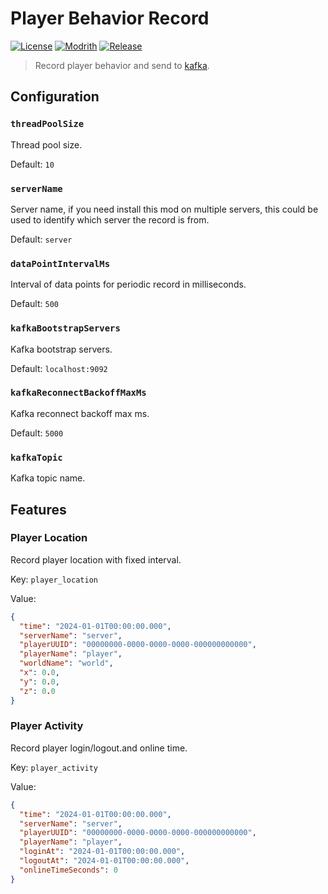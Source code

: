 # Player Behavior Record

[![License](https://shields.io/github/license/AnzhiZhang/PlayerBehaviorRecord?label=License)](https://github.com/AnzhiZhang/PlayerBehaviorRecord/blob/master/LICENSE)
[![Modrith](https://img.shields.io/modrinth/v/ciA0JPWg?logo=modrinth&label=Modrinth&color=%2300AF5C)](https://modrinth.com/plugin/player-behavior-record)
[![Release](https://shields.io/github/v/release/AnzhiZhang/PlayerBehaviorRecord?display_name=tag&include_prereleases&label=Release)](https://github.com/AnzhiZhang/PlayerBehaviorRecord/releases/latest)

> Record player behavior and send to [kafka](https://kafka.apache.org/).

## Configuration

### `threadPoolSize`

Thread pool size.

Default: `10`

### `serverName`

Server name, if you need install this mod on multiple servers, this could be used to identify which server the record is from.

Default: `server`

### `dataPointIntervalMs`

Interval of data points for periodic record in milliseconds.

Default: `500`

### `kafkaBootstrapServers`

Kafka bootstrap servers.

Default: `localhost:9092`

### `kafkaReconnectBackoffMaxMs`

Kafka reconnect backoff max ms.

Default: `5000`

### `kafkaTopic`

Kafka topic name.

## Features

### Player Location

Record player location with fixed interval.

Key: `player_location`

Value:

```json
{
  "time": "2024-01-01T00:00:00.000",
  "serverName": "server",
  "playerUUID": "00000000-0000-0000-0000-000000000000",
  "playerName": "player",
  "worldName": "world",
  "x": 0.0,
  "y": 0.0,
  "z": 0.0
}
```

### Player Activity

Record player login/logout.and online time.

Key: `player_activity`

Value:

```json
{
  "time": "2024-01-01T00:00:00.000",
  "serverName": "server",
  "playerUUID": "00000000-0000-0000-0000-000000000000",
  "playerName": "player",
  "loginAt": "2024-01-01T00:00:00.000",
  "logoutAt": "2024-01-01T00:00:00.000",
  "onlineTimeSeconds": 0
}
```
